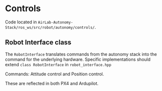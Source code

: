 # Controls
Code located in `AirLab-Autonomy-Stack/ros_ws/src/robot/autonomy/controls/`.


## Robot Interface class
The `RobotInterface` translates commands from the autonomy stack into the command for the underlying hardware.
Specific implementations should extend `class RobotInterface` in `robot_interface.hpp`

Commands: Attitude control and Position control.

These are reflected in both PX4 and Ardupilot. 
